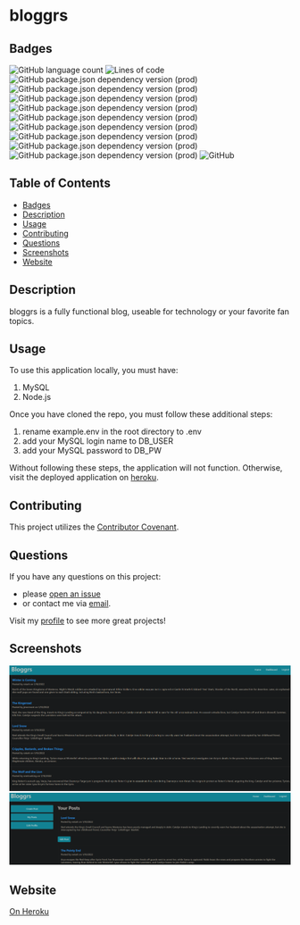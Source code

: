 # bloggrs
## Badges
![GitHub language count](https://img.shields.io/github/languages/count/caeldeth/bloggrs?style=plastic)
![Lines of code](https://img.shields.io/tokei/lines/github/caeldeth/bloggrs?style=plastic)
![GitHub package.json dependency version (prod)](https://img.shields.io/github/package-json/dependency-version/caeldeth/bloggrs/sequelize?style=plastic)
![GitHub package.json dependency version (prod)](https://img.shields.io/github/package-json/dependency-version/caeldeth/bloggrs/mysql2?style=plastic)
![GitHub package.json dependency version (prod)](https://img.shields.io/github/package-json/dependency-version/caeldeth/bloggrs/express?style=plastic)
![GitHub package.json dependency version (prod)](https://img.shields.io/github/package-json/dependency-version/caeldeth/bloggrs/connect-session-sequelize?style=plastic)
![GitHub package.json dependency version (prod)](https://img.shields.io/github/package-json/dependency-version/caeldeth/bloggrs/express-handlebars?style=plastic)
![GitHub package.json dependency version (prod)](https://img.shields.io/github/package-json/dependency-version/caeldeth/bloggrs/express-session?style=plastic)
![GitHub package.json dependency version (prod)](https://img.shields.io/github/package-json/dependency-version/caeldeth/bloggrs/heroku?style=plastic)
![GitHub package.json dependency version (prod)](https://img.shields.io/github/package-json/dependency-version/caeldeth/bloggrs/dotenv?style=plastic)
![GitHub package.json dependency version (prod)](https://img.shields.io/github/package-json/dependency-version/caeldeth/bloggrs/bcrypt?style=plastic)
![GitHub](https://img.shields.io/github/license/caeldeth/bloggrs?style=plastic)

## Table of Contents
  - [Badges](#badges)
  - [Description](#description)
  - [Usage](#usage)
  - [Contributing](#contributing)
  - [Questions](#questions)
  - [Screenshots](#screenshots)
  - [Website](#website)

## Description
bloggrs is a fully functional blog, useable for technology or your favorite fan topics.

## Usage
To use this application locally, you must have:
1) MySQL 
2) Node.js

Once you have cloned the repo, you must follow these additional steps:
1) rename example.env in the root directory to .env
2) add your MySQL login name to DB_USER
3) add your MySQL password to DB_PW

Without following these steps, the application will not function.  Otherwise, visit the deployed application on [heroku](https://vast-inlet-23068.herokuapp.com/).

## Contributing
This project utilizes the [Contributor Covenant](https://www.contributor-covenant.org/version/2/1/code_of_conduct/).

## Questions
If you have any questions on this project:
* please [open an issue](https://github.com/Caeldeth/bloggrs/issues)
* or contact me via [email](mailto:tacolejr@gmail.com?subject=[Github%20Question%20-%20bloggrs]).

Visit my [profile](https://github.com/Caeldeth) to see more great projects!
  
## Screenshots
![Main page](./images/bloggrs-home.png)
![Dashboard Page](./images/bloggrs-dashboard.png)

## Website
[On Heroku](https://vast-inlet-23068.herokuapp.com/)